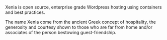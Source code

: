 Xenia is open source, enterprise grade Wordpress hosting using containers and best practices.

The name Xenia come from the ancient Greek concept of hospitality, the generosity and courtesy shown to those who are far from home and/or associates of the person bestowing guest-friendship.
